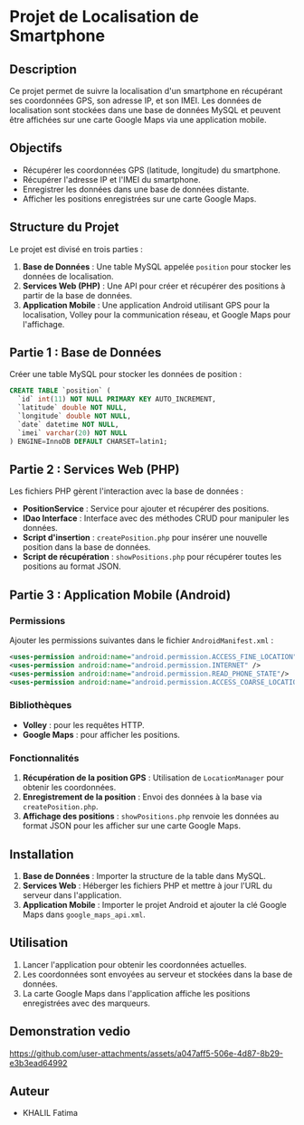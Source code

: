 
# Projet de Localisation de Smartphone

## Description
Ce projet permet de suivre la localisation d'un smartphone en récupérant ses coordonnées GPS, son adresse IP, et son IMEI. Les données de localisation sont stockées dans une base de données MySQL et peuvent être affichées sur une carte Google Maps via une application mobile.

## Objectifs
- Récupérer les coordonnées GPS (latitude, longitude) du smartphone.
- Récupérer l'adresse IP et l'IMEI du smartphone.
- Enregistrer les données dans une base de données distante.
- Afficher les positions enregistrées sur une carte Google Maps.

## Structure du Projet
Le projet est divisé en trois parties :
1. **Base de Données** : Une table MySQL appelée `position` pour stocker les données de localisation.
2. **Services Web (PHP)** : Une API pour créer et récupérer des positions à partir de la base de données.
3. **Application Mobile** : Une application Android utilisant GPS pour la localisation, Volley pour la communication réseau, et Google Maps pour l'affichage.

## Partie 1 : Base de Données
Créer une table MySQL pour stocker les données de position :

```sql
CREATE TABLE `position` (
  `id` int(11) NOT NULL PRIMARY KEY AUTO_INCREMENT,
  `latitude` double NOT NULL,
  `longitude` double NOT NULL,
  `date` datetime NOT NULL,
  `imei` varchar(20) NOT NULL
) ENGINE=InnoDB DEFAULT CHARSET=latin1;
```

## Partie 2 : Services Web (PHP)
Les fichiers PHP gèrent l'interaction avec la base de données :
- **PositionService** : Service pour ajouter et récupérer des positions.
- **IDao Interface** : Interface avec des méthodes CRUD pour manipuler les données.
- **Script d'insertion** : `createPosition.php` pour insérer une nouvelle position dans la base de données.
- **Script de récupération** : `showPositions.php` pour récupérer toutes les positions au format JSON.

## Partie 3 : Application Mobile (Android)
### Permissions
Ajouter les permissions suivantes dans le fichier `AndroidManifest.xml` :
```xml
<uses-permission android:name="android.permission.ACCESS_FINE_LOCATION" />
<uses-permission android:name="android.permission.INTERNET" />
<uses-permission android:name="android.permission.READ_PHONE_STATE"/>
<uses-permission android:name="android.permission.ACCESS_COARSE_LOCATION"/>
```

### Bibliothèques
- **Volley** : pour les requêtes HTTP.
- **Google Maps** : pour afficher les positions.

### Fonctionnalités
1. **Récupération de la position GPS** : Utilisation de `LocationManager` pour obtenir les coordonnées.
2. **Enregistrement de la position** : Envoi des données à la base via `createPosition.php`.
3. **Affichage des positions** : `showPositions.php` renvoie les données au format JSON pour les afficher sur une carte Google Maps.

## Installation
1. **Base de Données** : Importer la structure de la table dans MySQL.
2. **Services Web** : Héberger les fichiers PHP et mettre à jour l'URL du serveur dans l'application.
3. **Application Mobile** : Importer le projet Android et ajouter la clé Google Maps dans `google_maps_api.xml`.

## Utilisation
1. Lancer l'application pour obtenir les coordonnées actuelles.
2. Les coordonnées sont envoyées au serveur et stockées dans la base de données.
3. La carte Google Maps dans l'application affiche les positions enregistrées avec des marqueurs.
## Demonstration vedio
https://github.com/user-attachments/assets/a047aff5-506e-4d87-8b29-e3b3ead64992

## Auteur
- KHALIL Fatima

